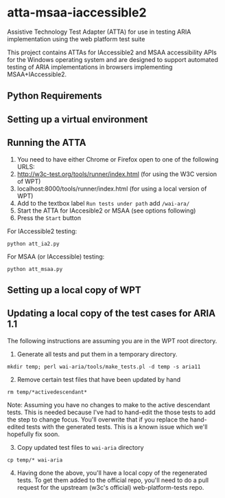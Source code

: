 # atta-msaa-iaccessible2
Assistive Technology Test Adapter (ATTA) for use in testing ARIA implementation using the web platform test suite

This project contains ATTAs for IAccessible2 and MSAA accessibility APIs for the Windows operating system and are designed to support automated testing of ARIA implementations in browsers implementing MSAA+IAccessible2.   

## Python Requirements

## Setting up a virtual environment

## Running the ATTA

1. You need to have either Chrome or Firefox open to one of the following URLS:
  1. http://w3c-test.org/tools/runner/index.html (for using the W3C version of WPT)
  1. localhost:8000/tools/runner/index.html (for using a local version of WPT)
1. Add to the textbox label ```Run tests under path``` add ```/wai-ara/```
1. Start the ATTA for IAccesible2 or MSAA (see options following)
1. Press the ```Start``` button

For IAccessible2 testing:

```
python att_ia2.py
```

For MSAA (or IAccessible) testing:

```
python att_msaa.py
```

## Setting up a local copy of WPT



## Updating a local copy of the test cases for ARIA 1.1

The following instructions are assuming you are in the WPT root directory.

1. Generate all tests and put them in a temporary directory.

```
mkdir temp; perl wai-aria/tools/make_tests.pl -d temp -s aria11
```   

2. Remove certain test files that have been updated by hand

```
rm temp/*activedescendant*
```

Note: Assuming you have no changes to make to the active descendant tests.
   This is needed because I've had to hand-edit the those tests to add
   the step to change focus. You'll overwrite that if you replace the
   hand-edited tests with the generated tests. This is a known issue
   which we'll hopefully fix soon.

3. Copy updated test files to ```wai-aria``` directory 

```
cp temp/* wai-aria
```

4. Having done the above, you'll have a local copy of the regenerated tests. To get them added to the official repo, you'll need to do a pull request for the upstream (w3c's official) web-platform-tests repo.



